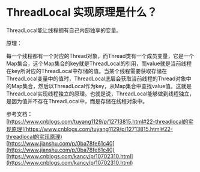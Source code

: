 # ThreadLocal 实现原理是什么？ #

ThreadLocal能让线程拥有自己内部独享的变量。

原理：

每一个线程都有一个对应的Thread对象，而Thread类有一个成员变量，它是一个Map集合，这个Map集合的key就是ThreadLocal的引用，而value就是当前线程在key所对应的ThreadLocal中存储的值。当某个线程需要获取存储在ThreadLocal变量中的值时，ThreadLocal底层会获取当前线程的Thread对象中的Map集合，然后以ThreadLocal作为key，从Map集合中查找value值。这就是ThreadLocal实现线程独立的原理。也就是说，ThreadLocal能够做到线程独立，是因为值并不存在ThreadLocal中，而是存储在线程对象中。

参考文档：  
[https://www.cnblogs.com/tuyang1129/p/12713815.html#22-threadlocal的实现原理](https://www.cnblogs.com/tuyang1129/p/12713815.html#22-threadlocal的实现原理)  
[https://www.jianshu.com/p/0ba78fe61c40](https://www.jianshu.com/p/0ba78fe61c40)  
[https://www.cnblogs.com/kancy/p/10702310.html](https://www.cnblogs.com/kancy/p/10702310.html)  


